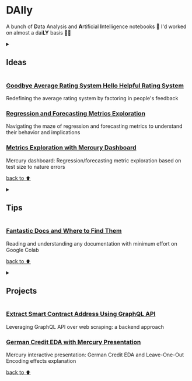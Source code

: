 # DAIly
A bunch of <b>D</b>ata Analysis and <b>A</b>rtificial <b>I</b>ntelligence notebooks 🤖 I'd worked on almost a dai<b>LY</b> basis 👨‍💻

<details>
    <summary>
<h2>Ideas</h2>
    </summary>
This directory might contain notes or outlines of potential data analysis or AI projects that I'm considering working on in the future. These might be in the form of brainstorming notebooks, rough outlines powerpoint of project ideas, or notes on interesting data sources or tools that I want to explore further.
</details>

### [Goodbye Average Rating System Hello Helpful Rating System](ideas/helpful_rating_system/Goodbye_Average_Rating_System_Hello_Helpful_Rating_System.ipynb)

Redefining the average rating system by factoring in people's feedback

### [Regression and Forecasting Metrics Exploration](ideas/regression_forecasting_metrics/Metrics_Exploration.ipynb)

Navigating the maze of regression and forecasting metrics to understand their behavior and implications

### [Metrics Exploration with Mercury Dashboard](https://ranggakd.runmercury.com/app/metrics_exploration_with_mercury)

Mercury dashboard: Regression/forecasting metric exploration based on test size to nature errors

[back to ⬆](#daily)


<details>
    <summary>
<h2>Tips</h2>
    </summary>
This directory might contain more practical information, such as code snippets or tutorials that I've found helpful in my data analysis and AI work. These could be tips on how to use specific libraries or tools, how to preprocess data for analysis, or how to approach common data analysis or AI tasks.
</details>

### [Fantastic Docs and Where to Find Them](tips/Fantastic_Docs_and_Where_to_Find_Them.ipynb)

Reading and understanding any documentation with minimum effort on Google Colab

[back to ⬆](#daily)


<details>
    <summary>
<h2>Projects</h2>
</summary>
This directory might contain completed or ongoing data analysis or AI projects that I've worked on. These could be projects that I've done for work or personal interest, and could range from small scripts to large-scale projects.
</details>

### [Extract Smart Contract Address Using GraphQL API](projects/ethereum_address/Extract_Smart_Contract_Address_Using_GraphQL_API.ipynb)

Leveraging GraphQL API over web scraping: a backend approach

### [German Credit EDA with Mercury Presentation](https://ranggakd.runmercury.com/app/german_credit_eda_with_mercury_presentation)

Mercury interactive presentation: German Credit EDA and Leave-One-Out Encoding effects explanation

[back to ⬆](#daily)

